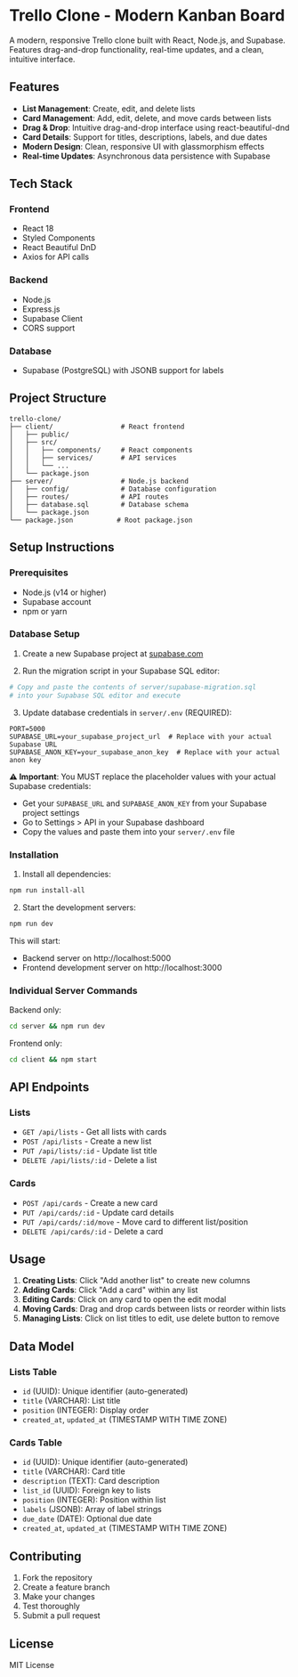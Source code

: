 # Trello Clone - Modern Kanban Board

A modern, responsive Trello clone built with React, Node.js, and Supabase. Features drag-and-drop functionality, real-time updates, and a clean, intuitive interface.

## Features

- **List Management**: Create, edit, and delete lists
- **Card Management**: Add, edit, delete, and move cards between lists
- **Drag & Drop**: Intuitive drag-and-drop interface using react-beautiful-dnd
- **Card Details**: Support for titles, descriptions, labels, and due dates
- **Modern Design**: Clean, responsive UI with glassmorphism effects
- **Real-time Updates**: Asynchronous data persistence with Supabase

## Tech Stack

### Frontend
- React 18
- Styled Components
- React Beautiful DnD
- Axios for API calls

### Backend
- Node.js
- Express.js
- Supabase Client
- CORS support

### Database
- Supabase (PostgreSQL) with JSONB support for labels

## Project Structure

```
trello-clone/
├── client/                 # React frontend
│   ├── public/
│   ├── src/
│   │   ├── components/     # React components
│   │   ├── services/       # API services
│   │   └── ...
│   └── package.json
├── server/                 # Node.js backend
│   ├── config/             # Database configuration
│   ├── routes/             # API routes
│   ├── database.sql        # Database schema
│   └── package.json
└── package.json           # Root package.json
```

## Setup Instructions

### Prerequisites
- Node.js (v14 or higher)
- Supabase account
- npm or yarn

### Database Setup

1. Create a new Supabase project at [supabase.com](https://supabase.com)

2. Run the migration script in your Supabase SQL editor:
```bash
# Copy and paste the contents of server/supabase-migration.sql 
# into your Supabase SQL editor and execute
```

3. Update database credentials in `server/.env` (REQUIRED):
```env
PORT=5000
SUPABASE_URL=your_supabase_project_url  # Replace with your actual Supabase URL
SUPABASE_ANON_KEY=your_supabase_anon_key  # Replace with your actual anon key
```

**⚠️ Important**: You MUST replace the placeholder values with your actual Supabase credentials:
- Get your `SUPABASE_URL` and `SUPABASE_ANON_KEY` from your Supabase project settings
- Go to Settings > API in your Supabase dashboard
- Copy the values and paste them into your `server/.env` file

### Installation

1. Install all dependencies:
```bash
npm run install-all
```

2. Start the development servers:
```bash
npm run dev
```

This will start:
- Backend server on http://localhost:5000
- Frontend development server on http://localhost:3000

### Individual Server Commands

Backend only:
```bash
cd server && npm run dev
```

Frontend only:
```bash
cd client && npm start
```

## API Endpoints

### Lists
- `GET /api/lists` - Get all lists with cards
- `POST /api/lists` - Create a new list
- `PUT /api/lists/:id` - Update list title
- `DELETE /api/lists/:id` - Delete a list

### Cards
- `POST /api/cards` - Create a new card
- `PUT /api/cards/:id` - Update card details
- `PUT /api/cards/:id/move` - Move card to different list/position
- `DELETE /api/cards/:id` - Delete a card

## Usage

1. **Creating Lists**: Click "Add another list" to create new columns
2. **Adding Cards**: Click "Add a card" within any list
3. **Editing Cards**: Click on any card to open the edit modal
4. **Moving Cards**: Drag and drop cards between lists or reorder within lists
5. **Managing Lists**: Click on list titles to edit, use delete button to remove

## Data Model

### Lists Table
- `id` (UUID): Unique identifier (auto-generated)
- `title` (VARCHAR): List title
- `position` (INTEGER): Display order
- `created_at`, `updated_at` (TIMESTAMP WITH TIME ZONE)

### Cards Table
- `id` (UUID): Unique identifier (auto-generated)
- `title` (VARCHAR): Card title
- `description` (TEXT): Card description
- `list_id` (UUID): Foreign key to lists
- `position` (INTEGER): Position within list
- `labels` (JSONB): Array of label strings
- `due_date` (DATE): Optional due date
- `created_at`, `updated_at` (TIMESTAMP WITH TIME ZONE)

## Contributing

1. Fork the repository
2. Create a feature branch
3. Make your changes
4. Test thoroughly
5. Submit a pull request

## License

MIT License